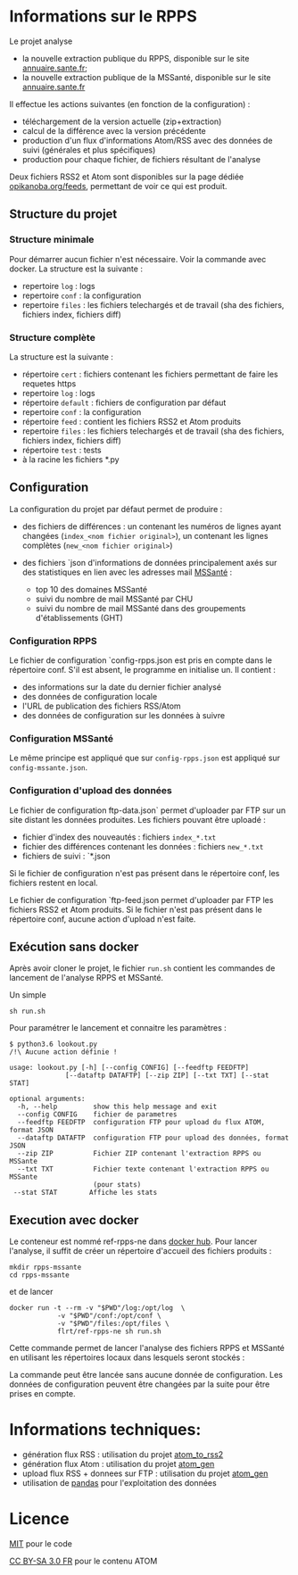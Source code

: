 Informations sur le RPPS
========================

Le projet analyse 

- la nouvelle extraction publique du RPPS, disponible sur le site [annuaire.sante.fr](https://annuaire.sante.fr/web/site-pro/extractions-publiques); 
- la nouvelle extraction publique de la MSSanté, disponible sur le site [annuaire.sante.fr](https://annuaire.sante.fr/web/site-pro/extractions-mss)


Il effectue les actions suivantes (en fonction de la configuration) :

- téléchargement de la version actuelle (zip+extraction)
- calcul de la différence avec la version précédente
- production d'un flux d'informations Atom/RSS avec des données de suivi (générales et plus spécifiques) 
- production pour chaque fichier, de fichiers résultant de l'analyse

Deux fichiers RSS2 et Atom sont disponibles sur la page dédiée [opikanoba.org/feeds](https://www.opikanoba.org/feeds),
permettant de voir ce qui est produit.

## Structure du projet
### Structure minimale
Pour démarrer aucun fichier n'est nécessaire. Voir la commande avec docker.
La structure est la suivante :

- repertoire `log` : logs
- repertoire `conf` : la configuration
- repertoire `files` : les fichiers telechargés et de travail (sha des fichiers, fichiers index, fichiers diff)

### Structure complète
La structure est la suivante :

- répertoire `cert` : fichiers contenant les fichiers permettant de faire les requetes https
- repertoire `log` : logs
- répertoire `default` : fichiers de configuration par défaut
- repertoire `conf` : la configuration
- répertoire `feed` : contient les fichiers RSS2 et Atom produits
- repertoire `files` : les fichiers telechargés et de travail (sha des fichiers, fichiers index, fichiers diff)
- répertoire `test` : tests
- à la racine les fichiers *.py


## Configuration

La configuration du projet par défaut permet de produire :

- des fichiers de différences : un contenant les numéros de lignes ayant changées (`index_<nom fichier original>`), 
un contenant les lignes complètes (`new_<nom fichier original>`)
- des fichiers `json d'informations de données principalement axés sur des statistiques en lien avec les 
adresses mail [MSSanté](https://www.mssante.fr/) :

    - top 10 des domaines MSSanté
    - suivi du nombre de mail MSSanté par CHU
    - suivi du nombre de mail MSSanté dans des groupements d'établissements (GHT)

### Configuration RPPS
Le fichier de configuration `config-rpps.json est pris en compte dans le répertoire conf. S'il est absent,
le programme en initialise un. Il contient :

- des informations sur la date du dernier fichier analysé
- des données de configuration locale
- l'URL de publication des fichiers RSS/Atom
- des données de configuration sur les données à suivre

### Configuration MSSanté
Le même principe est appliqué que sur `config-rpps.json` est appliqué sur `config-mssante.json`.

### Configuration d'upload des données
Le fichier de configuration ftp-data.json` permet d'uploader par FTP sur un site distant les données produites. 
Les fichiers pouvant être uploadé :

- fichier d'index des nouveautés : fichiers `index_*.txt`
- fichier des différences contenant les données : fichiers `new_*.txt`
- fichiers de suivi : `*.json

Si le fichier de configuration n'est pas présent dans le répertoire conf, les fichiers restent en local.

Le fichier de configuration `ftp-feed.json permet d'uploader par FTP les fichiers RSS2 et Atom produits. Si le 
fichier n'est pas présent dans le répertoire conf, aucune action d'upload n'est faite.


## Exécution sans docker
Après avoir cloner le projet, le fichier `run.sh` contient les commandes de lancement de l'analyse RPPS et MSSanté.

Un simple 
     
    sh run.sh 
    
Pour paramétrer le lancement et connaitre les paramètres :


    $ python3.6 lookout.py
    /!\ Aucune action définie !

    usage: lookout.py [-h] [--config CONFIG] [--feedftp FEEDFTP]
                  [--dataftp DATAFTP] [--zip ZIP] [--txt TXT] [--stat STAT]

    optional arguments:
      -h, --help         show this help message and exit
      --config CONFIG    fichier de parametres
      --feedftp FEEDFTP  configuration FTP pour upload du flux ATOM, format JSON
      --dataftp DATAFTP  configuration FTP pour upload des données, format JSON
      --zip ZIP          Fichier ZIP contenant l'extraction RPPS ou MSSante
      --txt TXT          Fichier texte contenant l'extraction RPPS ou MSSante
                         (pour stats)
     --stat STAT        Affiche les stats
     
## Execution avec docker
Le conteneur est nommé ref-rpps-ne dans [docker hub](https://hub.docker.com/r/flrt/ref-rpps-ne/).
Pour lancer l'analyse, il suffit de créer un répertoire d'accueil des fichiers produits :

    mkdir rpps-mssante
    cd rpps-mssante

et de lancer 

    docker run -t --rm -v "$PWD"/log:/opt/log  \
                -v "$PWD"/conf:/opt/conf \
                -v "$PWD"/files:/opt/files \
                flrt/ref-rpps-ne sh run.sh

Cette commande permet de lancer l'analyse des fichiers RPPS et MSSanté en utilisant les 
répertoires locaux dans lesquels seront stockés :


La commande peut être lancée sans aucune donnée de configuration. Les données de configuration peuvent être changées 
par la suite pour être prises en compte.


# Informations techniques:

- génération flux RSS : utilisation du projet [atom_to_rss2](https://github.com/flrt/atom_to_rss2)
- génération flux Atom : utilisation du projet [atom_gen](https://github.com/flrt/atom_gen)
- upload flux RSS + donnees sur FTP : utilisation du projet [atom_gen](https://github.com/flrt/atom_gen)
- utilisation de [pandas](https://pandas.pydata.org) pour l'exploitation des données


# Licence 

[MIT](LICENSE) pour le code

[CC BY-SA 3.0 FR](https://creativecommons.org/licenses/by-sa/3.0/fr/) pour le contenu ATOM
